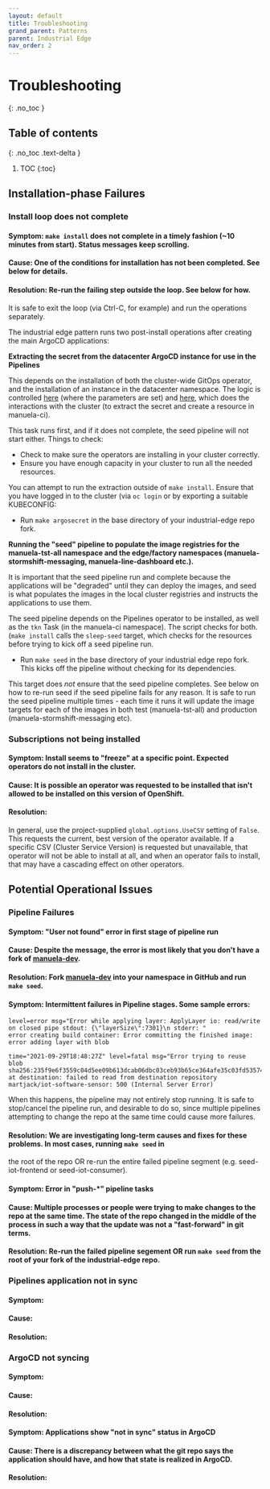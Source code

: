 ```yaml
---
layout: default
title: Troubleshooting
grand_parent: Patterns
parent: Industrial Edge
nav_order: 2
---
```


# Troubleshooting
{: .no_toc }

## Table of contents
{: .no_toc .text-delta }

1. TOC
{:toc}

## Installation-phase Failures

### Install loop does not complete

#### Symptom: `make install` does not complete in a timely fashion (~10 minutes from start).  Status messages keep scrolling.

#### Cause: One of the conditions for installation has not been completed.  See below for details.

#### Resolution: Re-run the failing step outside the loop.  See below for how.

It is safe to exit the loop (via Ctrl-C, for example) and run the operations separately.

The industrial edge pattern runs two post-install operations after creating the main ArgoCD applications: 

__Extracting the secret from the datacenter ArgoCD instance for use in the Pipelines__

This depends on the installation of both the cluster-wide GitOps operator, and the installation of an instance in the datacenter namespace.  The logic is controlled [here](https://github.com/hybrid-cloud-patterns/industrial-edge/blob/main/Makefile) (where the parameters are set) and [here](https://github.com/hybrid-cloud-patterns/common/blob/main/Makefile), which does the interactions with the cluster (to extract the secret and create a resource in manuela-ci).

This task runs first, and if it does not complete, the seed pipeline will not start either.  Things to check:

- Check to make sure the operators are installing in your cluster correctly.
- Ensure you have enough capacity in your cluster to run all the needed resources.

You can attempt to run the extraction outside of `make install`.  Ensure that you have logged in to the cluster (via `oc login` or by exporting a suitable KUBECONFIG:

- Run `make argosecret` in the base directory of your industrial-edge repo fork.

__Running the "seed" pipeline to populate the image registries for the manuela-tst-all namespace and the edge/factory
namespaces (manuela-stormshift-messaging, manuela-line-dashboard etc.).__

It is important that the seed pipeline run and complete because the applications will be "degraded" until they can deploy the images, and seed is what populates the images in the local cluster registries and instructs the applications to use them.

The seed pipeline depends on the Pipelines operator to be installed, as well as the `tkn` Task (in the manuela-ci namespace).  The script checks for both.  (`make install` calls the `sleep-seed` target, which checks for the resources before trying to kick off a seed pipeline run.

- Run `make seed` in the base directory of your industrial edge repo fork.  This kicks off the pipeline without checking for its dependencies.

This target does *not* ensure that the seed pipeline completes.  See below on how to re-run seed if the seed pipeline
fails for any reason.  It is safe to run the seed pipeline multiple times - each time it runs it will update the image targets for each of the images in both test (manuela-tst-all) and production (manuela-stormshift-messaging etc).

### Subscriptions not being installed

#### Symptom: Install seems to "freeze" at a specific point.  Expected operators do not install in the cluster.
#### Cause: It is possible an operator was requested to be installed that isn't allowed to be installed on this version of OpenShift.
#### Resolution:

In general, use the project-supplied `global.options.UseCSV` setting of `False`.  This requests the current, best version of the operator available.  If a specific CSV (Cluster Service Version) is requested but unavailable, that operator will not be able to install at all, and when an operator fails to install, that may have a cascading effect on other operators.

## Potential Operational Issues

### Pipeline Failures

#### Symptom: "User not found" error in first stage of pipeline run
#### Cause: Despite the message, the error is most likely that you don't have a fork of [manuela-dev](https://github.com/hybrid-cloud-patterns/manuela-dev).
#### Resolution: Fork [manuela-dev](https://github.com/hybrid-cloud-patterns/manuela-dev) into your namespace in GitHub and run `make seed`.

#### Symptom: Intermittent failures in Pipeline stages.  Some sample errors:
```
level=error msg="Error while applying layer: ApplyLayer io: read/write on closed pipe stdout: {\"layerSize\":7301}\n stderr: "
error creating build container: Error committing the finished image: error adding layer with blob
```
```
time="2021-09-29T18:48:27Z" level=fatal msg="Error trying to reuse blob sha256:235f9e6f3559c04d5ee09b613dcab06dbc03ceb93b65ce364afe35c03fd53574 at destination: failed to read from destination repository martjack/iot-software-sensor: 500 (Internal Server Error)
```

When this happens, the pipeline may not entirely stop running.  It is safe to stop/cancel the pipeline run, and 
desirable to do so, since multiple pipelines attempting to change the repo at the same time could cause more failures.

#### Resolution: We are investigating long-term causes and fixes for these problems.  In most cases, running `make seed` in
the root of the repo OR re-run the entire failed pipeline segment (e.g. seed-iot-frontend or seed-iot-consumer).

#### Symptom: Error in "push-*" pipeline tasks

#### Cause: Multiple processes or people were trying to make changes to the repo at the same time.  The state of the repo changed in the middle of the process in such a way that the update was not a "fast-forward" in git terms.

#### Resolution: Re-run the failed pipeline segement OR run `make seed` from the root of your fork of the industrial-edge repo.

### Pipelines application not in sync
#### Symptom:
#### Cause:
#### Resolution:

### ArgoCD not syncing
#### Symptom:
#### Cause:
#### Resolution:

#### Symptom:  Applications show "not in sync" status in ArgoCD
#### Cause: There is a discrepancy between what the git repo says the application should have, and how that state is realized in ArgoCD.
#### Resolution:

